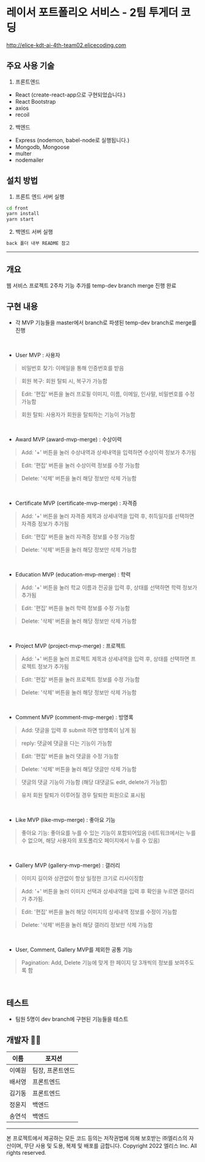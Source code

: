 # 레이서 포트폴리오 서비스 - 2팀 투게더 코딩

http://elice-kdt-ai-4th-team02.elicecoding.com

## 주요 사용 기술

1. 프론트엔드

- React (create-react-app으로 구현되었습니다.)
- React Bootstrap
- axios
- recoil

2. 백엔드

- Express (nodemon, babel-node로 실행됩니다.)
- Mongodb, Mongoose
- multer
- nodemailer

## 설치 방법

1. 프론트 엔드 서버 실행

```bash
cd front
yarn install
yarn start
```

2. 백엔드 서버 실행

```bash
back 폴더 내부 README 참고
```

---

## 개요
웹 서비스 프로젝트 2주차 기능 추가를 temp-dev branch merge 진행 완료

## 구현 내용
- 각 MVP 기능들을 master에서 branch로 파생된 temp-dev branch로 merge를 진행

<br>

- User MVP : 사용자
> 비밀번호 찾기: 이메일을 통해 인증번호를 받음

> 회원 복구: 회원 탈퇴 시, 복구가 가능함

> Edit: '편집' 버튼을 눌러 프로필 이미지, 이름, 이메일, 인사말, 비밀번호를 수정 가능함

> 회원 탈퇴: 사용자가 회원을 탈퇴하는 기능이 가능함

<br>

- Award MVP (award-mvp-merge) : 수상이력
> Add: '+' 버튼을 눌러 수상내역과 상세내역을 입력하면 수상이력 정보가 추가됨

> Edit: '편집' 버튼을 눌러 수상이력 정보를 수정 가능함

> Delete: '삭제' 버튼을 눌러 해당 정보만 삭제 가능함

<br>

- Certificate MVP (certificate-mvp-merge) : 자격증
> Add: '+' 버튼을 눌러 자격증 제목과 상세내역을 입력 후, 취득일자를 선택하면 자격증 정보가 추가됨

> Edit: '편집' 버튼을 눌러 자격증 정보를 수정 가능함

> Delete: '삭제' 버튼을 눌러 해당 정보만 삭제 가능함

<br>

- Education MVP (education-mvp-merge) : 학력
> Add: '+' 버튼을 눌러 학교 이름과 전공을 입력 후, 상태를 선택하면 학력 정보가 추가됨

> Edit: '편집' 버튼을 눌러 학력 정보를 수정 가능함

> Delete: '삭제' 버튼을 눌러 해당 정보만 삭제 가능함

<br>

- Project MVP (project-mvp-merge) : 프로젝트
> Add: '+' 버튼을 눌러 프로젝트 제목과 상세내역을 입력 후, 상태를 선택하면 프로젝트 정보가 추가됨

> Edit: '편집' 버튼을 눌러 프로젝트 정보를 수정 가능함

> Delete: '삭제' 버튼을 눌러 해당 정보만 삭제 가능함

<br>

- Comment MVP (comment-mvp-merge) : 방명록
> Add: 댓글을 입력 후 submit 하면 방명록이 남게 됨

> reply: 댓글에 댓글을 다는 기능이 가능함

> Edit: '편집' 버튼을 눌러 댓글을 수정 가능함

> Delete: '삭제' 버튼을 눌러 해당 댓글만 삭제 가능함

> 댓글의 댓글 기능이 가능함 (해당 대댓글도 edit, delete가 가능함)

> 유저 회원 탈퇴가 이루어질 경우 탈퇴한 회원으로 표시됨

<br>

- Like MVP (like-mvp-merge) : 좋아요 기능
> 좋아요 기능: 좋아요를 누를 수 있는 기능이 포함되어있음 (네트워크에서는 누를 수 없으며, 해당 사용자의 포토폴리오 페이지에서 누를 수 있음)

<br>

- Gallery MVP (gallery-mvp-merge) : 갤러리
> 이미지 길이와 상관없이 항상 일정한 크기로 리사이징함

> Add: '+' 버튼을 눌러 이미지 선택과 상세내역을 입력 후 확인을 누르면 갤러리가 추가됨.

> Edit: '편집' 버튼을 눌러 해당 이미지의 상세내역 정보를 수정이 가능함

> Delete: '삭제' 버튼을 눌러 해당 갤러리 정보만 삭제 가능함

<br>

- User, Comment, Gallery MVP를 제외한 공통 기능
> Pagination: Add, Delete 기능에 맞게 한 페이지 당 3개씩의 정보를 보여주도록 함

<br>

## 테스트
- 팀원 5명이 dev branch에 구현된 기능들을 테스트

## 개발자 👨‍💻
|이름|포지션|
|------|---|
|이예원|팀장, 프론트엔드|
|배서영|프론트엔드|
|김기동|프론트엔드|
|정윤지|백엔드|
|송연석|백엔드|

---

본 프로젝트에서 제공하는 모든 코드 등의는 저작권법에 의해 보호받는 ㈜엘리스의 자산이며, 무단 사용 및 도용, 복제 및 배포를 금합니다.
Copyright 2022 엘리스 Inc. All rights reserved.
